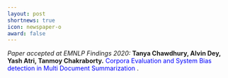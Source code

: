 ```yaml
---
layout: post
shortnews: true
icon: newspaper-o
award: false
---
```


<i>Paper accepted at EMNLP Findings 2020:</i> <b>Tanya Chawdhury, Alvin Dey, Yash Atri, Tanmoy Chakraborty.</b> <font color="blue"> Corpora Evaluation and System Bias detection in Multi Document Summarization </font>.
